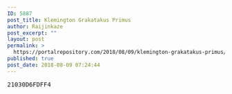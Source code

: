 ```yaml
---
ID: 5887
post_title: Klemington Grakatakus Primus
author: Raijinkaze
post_excerpt: ""
layout: post
permalink: >
  https://portalrepository.com/2018/08/09/klemington-grakatakus-primus/
published: true
post_date: 2018-08-09 07:24:44
---
```

<pre>21030D6FDFF4</pre>